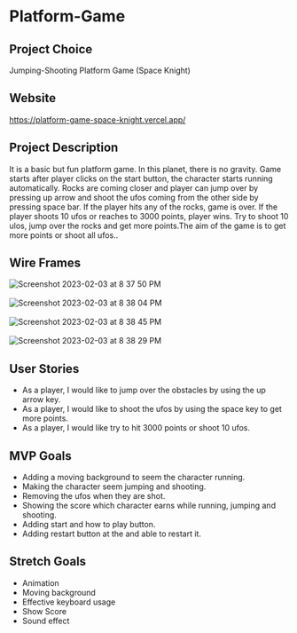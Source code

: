 # Platform-Game
## Project Choice
Jumping-Shooting Platform Game (Space Knight)

## Website
https://platform-game-space-knight.vercel.app/

## Project Description
It is a basic but fun platform game. In this planet, there is no gravity. Game starts after player clicks on the start button, the character starts running automatically. Rocks are coming closer and player can jump over by pressing up arrow and shoot the ufos coming from the other side by pressing space bar. If the player hits any of the rocks, game is over. If the player shoots 10 ufos or reaches to 3000 points, player wins. Try to shoot 10 ulos, jump over the rocks and get more points.The aim of the game is to get more points or shoot all ufos..

## Wire Frames

![Screenshot 2023-02-03 at 8 37 50 PM](https://user-images.githubusercontent.com/119981069/216740545-f93176ae-9b05-4b88-8913-f6b5c835d5ce.png)
</br></br>
![Screenshot 2023-02-03 at 8 38 04 PM](https://user-images.githubusercontent.com/119981069/216740551-b6dbb4b8-0fa1-4720-91c5-07b2f3b5db24.png)
</br></br>
![Screenshot 2023-02-03 at 8 38 45 PM](https://user-images.githubusercontent.com/119981069/216740709-accc9622-64df-4507-aab5-75c3d9f84c80.png)
</br></br>
![Screenshot 2023-02-03 at 8 38 29 PM](https://user-images.githubusercontent.com/119981069/216740674-61c4b4da-6eed-4b41-8907-037e31c3674a.png)
</br>


## User Stories
- As a player, I would like to jump over the obstacles by using the up arrow key.
- As a player, I would like to shoot the ufos by using the space key to get more points.
- As a player, I would like try to hit 3000 points or shoot 10 ufos.

## MVP Goals
- Adding a moving background to seem the character running.
- Making the character seem jumping and shooting.
- Removing the ufos when they are shot.
- Showing the score which character earns while running, jumping and shooting.
- Adding start and how to play button.
- Adding restart button at the and able to restart it.

## Stretch Goals
- Animation
- Moving background
- Effective keyboard usage
- Show Score
- Sound effect
